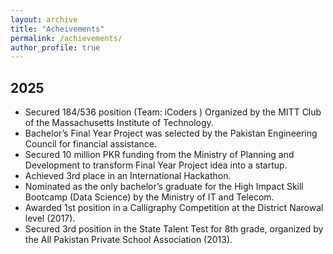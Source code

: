 ```yaml
---
layout: archive
title: "Acheivements"
permalink: /achievements/
author_profile: true
---
```

## 2025
* Secured 184/536 position (Team: iCoders ) Organized by the MITT Club of the Massachusetts Institute of Technology.
* Bachelor’s Final Year Project was selected by the Pakistan Engineering Council for financial assistance.
* Secured 10 million PKR funding from the Ministry of Planning and Development to transform Final Year Project idea into a startup.
* Achieved 3rd place in an International Hackathon.
* Nominated as the only bachelor’s graduate for the High Impact Skill Bootcamp (Data Science) by the Ministry of IT and Telecom.
* Awarded 1st position in a Calligraphy Competition at the District Narowal level (2017).
* Secured 3rd position in the State Talent Test for 8th grade, organized by the All Pakistan Private School Association (2013).
